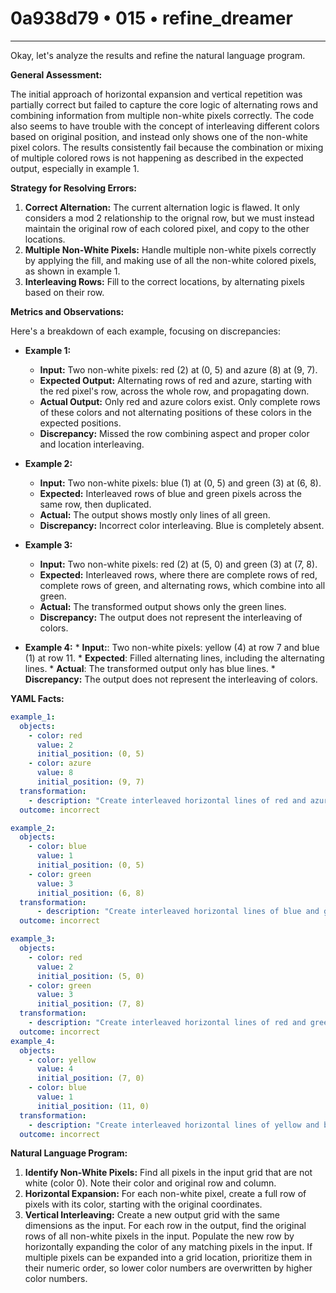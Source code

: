# 0a938d79 • 015 • refine_dreamer

---
Okay, let's analyze the results and refine the natural language program.

**General Assessment:**

The initial approach of horizontal expansion and vertical repetition was partially correct but failed to capture the core logic of alternating rows and combining information from multiple non-white pixels correctly. The code also seems to have trouble with the concept of interleaving different colors based on original position, and instead only shows one of the non-white pixel colors. The results consistently fail because the combination or mixing of multiple colored rows is not happening as described in the expected output, especially in example 1.

**Strategy for Resolving Errors:**

1.  **Correct Alternation:** The current alternation logic is flawed. It only considers a mod 2 relationship to the orignal row, but we must instead maintain the original row of each colored pixel, and copy to the other locations.
2.  **Multiple Non-White Pixels:** Handle multiple non-white pixels correctly by applying the fill, and making use of all the non-white colored pixels, as shown in example 1.
3. **Interleaving Rows:** Fill to the correct locations, by alternating pixels based on their row.

**Metrics and Observations:**

Here's a breakdown of each example, focusing on discrepancies:

*   **Example 1:**
    *   **Input:** Two non-white pixels: red (2) at (0, 5) and azure (8) at (9, 7).
    *   **Expected Output:** Alternating rows of red and azure, starting with the red pixel's row, across the whole row, and propagating down.
    *   **Actual Output:** Only red and azure colors exist. Only complete rows of these colors and not alternating positions of these colors in the expected positions.
    *   **Discrepancy:** Missed the row combining aspect and proper color and location interleaving.

*   **Example 2:**
    *   **Input:** Two non-white pixels: blue (1) at (0, 5) and green (3) at (6, 8).
    *   **Expected:** Interleaved rows of blue and green pixels across the same row, then duplicated.
    *   **Actual:** The output shows mostly only lines of all green.
    *   **Discrepancy:** Incorrect color interleaving. Blue is completely absent.

*   **Example 3:**
    *   **Input:** Two non-white pixels: red (2) at (5, 0) and green (3) at (7, 8).
    *   **Expected:** Interleaved rows, where there are complete rows of red, complete rows of green, and alternating rows, which combine into all green.
    *   **Actual:** The transformed output shows only the green lines.
    *   **Discrepancy:** The output does not represent the interleaving of colors.

*    **Example 4:**
    *  **Input:**: Two non-white pixels: yellow (4) at row 7 and blue (1) at row 11.
    * **Expected**: Filled alternating lines, including the alternating lines.
    * **Actual**: The transformed output only has blue lines.
    *   **Discrepancy:** The output does not represent the interleaving of colors.

**YAML Facts:**

```yaml
example_1:
  objects:
    - color: red
      value: 2
      initial_position: (0, 5)
    - color: azure
      value: 8
      initial_position: (9, 7)
  transformation:
    - description: "Create interleaved horizontal lines of red and azure"
  outcome: incorrect

example_2:
  objects:
    - color: blue
      value: 1
      initial_position: (0, 5)
    - color: green
      value: 3
      initial_position: (6, 8)
  transformation:
      - description: "Create interleaved horizontal lines of blue and green"
  outcome: incorrect

example_3:
  objects:
    - color: red
      value: 2
      initial_position: (5, 0)
    - color: green
      value: 3
      initial_position: (7, 8)
  transformation:
    - description: "Create interleaved horizontal lines of red and green"
  outcome: incorrect
example_4:
  objects:
    - color: yellow
      value: 4
      initial_position: (7, 0)
    - color: blue
      value: 1
      initial_position: (11, 0)
  transformation:
    - description: "Create interleaved horizontal lines of yellow and blue"
  outcome: incorrect
```

**Natural Language Program:**

1.  **Identify Non-White Pixels:** Find all pixels in the input grid that are not white (color 0). Note their color and original row and column.
2.  **Horizontal Expansion:** For each non-white pixel, create a full row of pixels with its color, starting with the original coordinates.
3.  **Vertical Interleaving:** Create a new output grid with the same dimensions as the input. For each row in the output, find the original rows of all non-white pixels in the input. Populate the new row by horizontally expanding the color of any matching pixels in the input. If multiple pixels can be expanded into a grid location, prioritize them in their numeric order, so lower color numbers are overwritten by higher color numbers.


